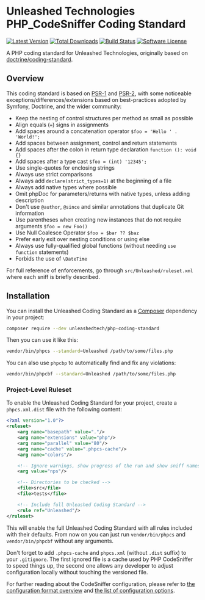 # Unleashed Technologies PHP_CodeSniffer Coding Standard

[![Latest Version](https://img.shields.io/packagist/v/unleashedtech/php-coding-standard.svg?style=flat-square)](https://packagist.org/packages/unleashedtech/php-coding-standard)
[![Total Downloads](https://img.shields.io/packagist/dt/unleashedtech/php-coding-standard.svg?style=flat-square)](https://packagist.org/packages/unleashedtech/php-coding-standard)
[![Build Status](https://img.shields.io/travis/unleashedtech/php-coding-standard/master.svg?style=flat-square)](https://travis-ci.org/unleashedtech/php-coding-standard)
[![Software License](https://img.shields.io/badge/License-MIT-brightgreen.svg?style=flat-square)](LICENSE)

A PHP coding standard for Unleashed Technologies, originally based on [doctrine/coding-standard](https://github.com/doctrine/coding-standard).

## Overview

This coding standard is based on [PSR-1](https://github.com/php-fig/fig-standards/blob/master/accepted/PSR-1-basic-coding-standard.md) and [PSR-2](https://github.com/php-fig/fig-standards/blob/master/accepted/PSR-2-coding-style-guide.md),
with some noticeable exceptions/differences/extensions based on best-practices adopted by Symfony, Doctrine, and the wider community:

- Keep the nesting of control structures per method as small as possible
- Align equals (``=``) signs in assignments
- Add spaces around a concatenation operator ``$foo = 'Hello ' . 'World!';``
- Add spaces between assignment, control and return statements
- Add spaces after the colon in return type declaration ``function (): void {}``
- Add spaces after a type cast ``$foo = (int) '12345';``
- Use single-quotes for enclosing strings
- Always use strict comparisons
- Always add ``declare(strict_types=1)`` at the beginning of a file
- Always add native types where possible
- Omit phpDoc for parameters/returns with native types, unless adding description
- Don't use ``@author``, ``@since`` and similar annotations that duplicate Git information
- Use parentheses when creating new instances that do not require arguments ``$foo = new Foo()``
- Use Null Coalesce Operator ``$foo = $bar ?? $baz``
- Prefer early exit over nesting conditions or using else
- Always use fully-qualified global functions (without needing `use function` statements)
- Forbids the use of `\DateTime`

For full reference of enforcements, go through ``src/Unleashed/ruleset.xml`` where each sniff is briefly described.

## Installation

You can install the Unleashed Coding Standard as a [Composer](https://getcomposer.org/) dependency in your project:

```sh
composer require --dev unleashedtech/php-coding-standard
```

Then you can use it like this:

```sh
vendor/bin/phpcs --standard=Unleashed /path/to/some/files.php
```

You can also use `phpcbp` to automatically find and fix any violations:

```sh
vendor/bin/phpcbf --standard=Unleashed /path/to/some/files.php
```

### Project-Level Ruleset

To enable the Unleashed Coding Standard for your project, create a `phpcs.xml.dist` file with the following content:

```xml
<?xml version="1.0"?>
<ruleset>
    <arg name="basepath" value="."/>
    <arg name="extensions" value="php"/>
    <arg name="parallel" value="80"/>
    <arg name="cache" value=".phpcs-cache"/>
    <arg name="colors"/>

    <!-- Ignore warnings, show progress of the run and show sniff names -->
    <arg value="nps"/>

    <!-- Directories to be checked -->
    <file>src</file>
    <file>tests</file>

    <!-- Include full Unleashed Coding Standard -->
    <rule ref="Unleashed"/>
</ruleset>
```


This will enable the full Unleashed Coding Standard with all rules included with their defaults.
From now on you can just run `vendor/bin/phpcs` and `vendor/bin/phpcbf` without any arguments.

Don't forget to add `.phpcs-cache` and `phpcs.xml` (without `.dist` suffix) to your `.gitignore`.
The first ignored file is a cache used by PHP CodeSniffer to speed things up,
the second one allows any developer to adjust configuration locally without touching the versioned file.

For further reading about the CodeSniffer configuration, please refer to
[the configuration format overview](https://github.com/squizlabs/PHP_CodeSniffer/wiki/Annotated-Ruleset)
and [the list of configuration options](https://github.com/squizlabs/PHP_CodeSniffer/wiki/Configuration-Options).
